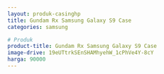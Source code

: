 ```yaml
---
layout: produk-casinghp
title: Gundam Rx Samsung Galaxy S9 Case
categories: samsung

# Produk
product-title: Gundam Rx Samsung Galaxy S9 Case
image-drive: 19eUTtrkSEnSHAMhyehW_1cPhVe4Y-8cY
harga: 90000
---
```

